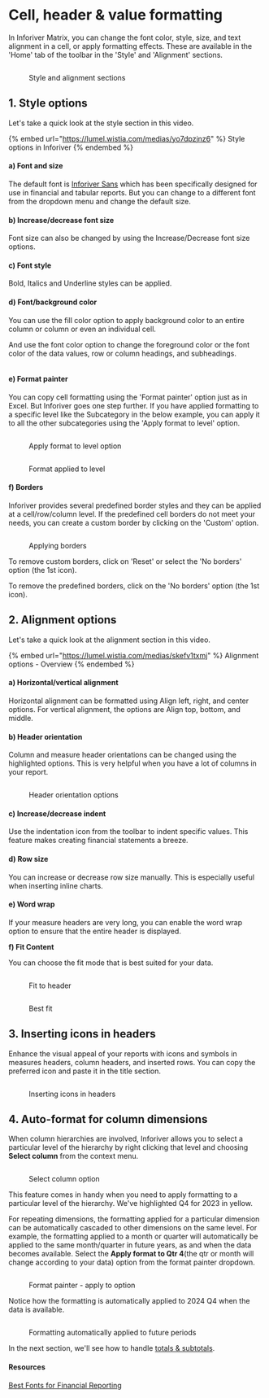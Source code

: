 # Cell, header & value formatting

In Inforiver Matrix, you can change the font color, style, size, and text alignment in a cell, or apply formatting effects. These are available in the 'Home' tab of the toolbar in the 'Style' and 'Alignment' sections.

<figure><img src="../../../.gitbook/assets/image (380) (1).png" alt=""><figcaption><p>Style and alignment sections</p></figcaption></figure>

## 1. Style options

Let's take a quick look at the style section in this video.&#x20;

{% embed url="https://lumel.wistia.com/medias/yo7dpzjnz6" %}
Style options in Inforiver
{% endembed %}

#### a) Font and size

The default font is [Inforiver Sans](https://inforiver.com/blog/general/best-fonts-financial-reporting/) which has been specifically designed for use in financial and tabular reports. But you can change to a different font from the dropdown menu and change the default size.

#### b) Increase/decrease font size&#x20;

Font size can also be changed by using the Increase/Decrease font size options.

#### c) Font style&#x20;

Bold, Italics and Underline styles can be applied.

#### d) Font/background color

You can use the fill color option to apply background color to an entire column or column or even an individual cell.

And use the font color option to change the foreground color or the font color of the data values, row or column headings, and subheadings.

<figure><img src="../../../.gitbook/assets/colorformatting.png" alt=""><figcaption></figcaption></figure>

#### e) Format painter

You can copy cell formatting using the 'Format painter' option just as in Excel. But Inforiver goes one step further. If you have applied formatting to a specific level like the Subcategory in the below example, you can apply it to all the other subcategories using the 'Apply format to level' option.&#x20;

<div><figure><img src="../../../.gitbook/assets/2.4.2.4 format level 1.png" alt=""><figcaption><p>Apply format to level option</p></figcaption></figure> <figure><img src="../../../.gitbook/assets/2.4.2.4 format level 2.png" alt=""><figcaption><p>Format applied to level</p></figcaption></figure></div>

#### f) Borders

Inforiver provides several predefined border styles and they can be applied at a cell/row/column level. If the predefined cell borders do not meet your needs, you can create a custom border by clicking on the 'Custom' option.

<figure><img src="../../../.gitbook/assets/2.4.2.2 borders.png" alt=""><figcaption><p>Applying borders</p></figcaption></figure>

To remove custom borders, click on 'Reset' or select the 'No borders' option (the 1st icon).

To remove the predefined borders, click on the 'No borders' option (the 1st icon).

## 2. Alignment options

Let's take a quick look at the alignment section in this video.&#x20;

{% embed url="https://lumel.wistia.com/medias/skefv1txmj" %}
Alignment options - Overview
{% endembed %}

#### a) Horizontal/vertical alignment&#x20;

Horizontal alignment can be formatted using Align left, right, and center options. For vertical alignment, the options are Align top, bottom, and middle.

#### b) Header orientation&#x20;

Column and measure header orientations can be changed using the highlighted options. This is very helpful when you have a lot of columns in your report.

<figure><img src="../../../.gitbook/assets/2.4.2.3 header orientation.png" alt=""><figcaption><p>Header orientation options</p></figcaption></figure>

#### c) Increase/decrease indent&#x20;

Use the indentation icon from the toolbar to indent specific values. This feature makes creating financial statements a breeze.

#### d) Row size&#x20;

You can increase or decrease row size manually. This is especially useful when inserting inline charts.&#x20;

#### e) Word wrap

If your measure headers are very long, you can enable the word wrap option to ensure that the entire header is displayed.

**f) Fit Content**

You can choose the fit mode that is best suited for your data.

<figure><img src="../../../.gitbook/assets/image (381) (1).png" alt=""><figcaption><p>Fit to header</p></figcaption></figure>

<figure><img src="../../../.gitbook/assets/image (382) (1).png" alt=""><figcaption><p>Best fit</p></figcaption></figure>

## 3. Inserting icons in headers

Enhance the visual appeal of your reports with icons and symbols in measures headers, column headers, and inserted rows. You can copy the preferred icon and paste it in the title section.

<figure><img src="../../../.gitbook/assets/image (1) (1) (1) (1) (1) (1) (1) (1) (1) (1) (1) (1) (1) (1) (1) (1) (1) (1) (1) (1) (1) (1) (1) (1) (1) (1) (1) (1) (1) (1) (1) (1) (1) (1) (1) (1) (1) (1) (1) (1) (1) (1) (1).png" alt=""><figcaption><p>Inserting icons in headers</p></figcaption></figure>

## 4. Auto-format for column dimensions

When column hierarchies are involved, Inforiver allows you to select a particular level of the hierarchy by right clicking that level and choosing **Select column** from the context menu.

<figure><img src="../../../.gitbook/assets/image (1347).png" alt=""><figcaption><p>Select column option</p></figcaption></figure>

This feature comes in handy when you need to apply formatting to a particular level of the hierarchy. We've highlighted Q4 for 2023 in yellow.

For repeating dimensions, the formatting applied for a particular dimension can be automatically cascaded to other dimensions on the same level. For example, the formatting applied to a month or quarter will automatically be applied to the same month/quarter in future years, as and when the data becomes available. Select the **Apply format to Qtr 4**(the qtr or month will change according to your data) option from the format painter dropdown.

<figure><img src="../../../.gitbook/assets/image (1348).png" alt=""><figcaption><p>Format painter - apply to option</p></figcaption></figure>

Notice how the formatting is automatically applied to 2024 Q4 when the data is available.

<figure><img src="../../../.gitbook/assets/Untitled Project (27).gif" alt=""><figcaption><p>Formatting automatically applied to future periods</p></figcaption></figure>

In the next section, we'll see how to handle [totals & subtotals](totals-and-subtotals.md).

#### Resources

[Best Fonts for Financial Reporting](https://inforiver.com/blog/general/best-fonts-financial-reporting/)
